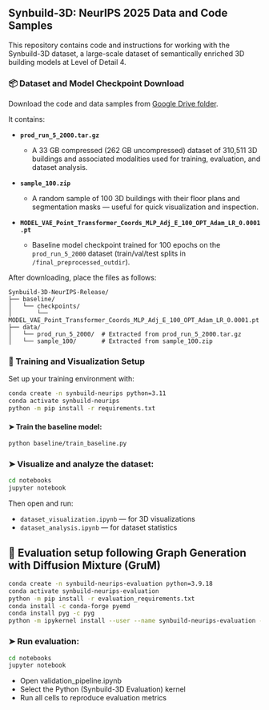 ## Synbuild-3D: NeurIPS 2025 Data and Code Samples

This repository contains code and instructions for working with the Synbuild-3D dataset, a large-scale dataset of semantically enriched 3D building models at Level of Detail 4.

### 📦 Dataset and Model Checkpoint Download

Download the code and data samples from [Google Drive folder](https://drive.google.com/drive/folders/1ULqxm23Bu3TNLg1ehze0ZWhCzPwfIlOA). 

 It contains:

- **`prod_run_5_2000.tar.gz`**  
  - A 33 GB compressed (262 GB uncompressed) dataset of 310,511 3D buildings and associated modalities used for training, evaluation, and dataset analysis.


- **`sample_100.zip`**  
  - A random sample of 100 3D buildings with their floor plans and segmentation masks — useful for quick visualization and inspection.


- **`MODEL_VAE_Point_Transformer_Coords_MLP_Adj_E_100_OPT_Adam_LR_0.0001.pt`**  
	- Baseline model checkpoint trained for 100 epochs on the `prod_run_5_2000` dataset (train/val/test splits in `/final_preprocessed_outdir`).


After downloading, place the files as follows:

```
Synbuild-3D-NeurIPS-Release/
├── baseline/
│   └── checkpoints/
│       └── MODEL_VAE_Point_Transformer_Coords_MLP_Adj_E_100_OPT_Adam_LR_0.0001.pt
├── data/
│   └── prod_run_5_2000/  # Extracted from prod_run_5_2000.tar.gz
│   └── sample_100/       # Extracted from sample_100.zip
```

### 🧪 Training and Visualization Setup

Set up your training environment with:

```bash
conda create -n synbuild-neurips python=3.11
conda activate synbuild-neurips
python -m pip install -r requirements.txt
```

#### ➤ Train the baseline model:

```bash
python baseline/train_baseline.py
```

### ➤ Visualize and analyze the dataset:

```bash
cd notebooks
jupyter notebook
```

Then open and run:

- `dataset_visualization.ipynb` — for 3D visualizations  
- `dataset_analysis.ipynb` — for dataset statistics

## 🧪 Evaluation setup following Graph Generation with Diffusion Mixture (GruM)

```bash
conda create -n synbuild-neurips-evaluation python=3.9.18
conda activate synbuild-neurips-evaluation
python -m pip install -r evaluation_requirements.txt
conda install -c conda-forge pyemd
conda install pyg -c pyg 
python -m ipykernel install --user --name synbuild-neurips-evaluation --display-name "Python (Synbuild-3D Evaluation)"
```

### ➤ Run evaluation:

```bash
cd notebooks
jupyter notebook
```

- Open validation_pipeline.ipynb
- Select the Python (Synbuild-3D Evaluation) kernel
- Run all cells to reproduce evaluation metrics